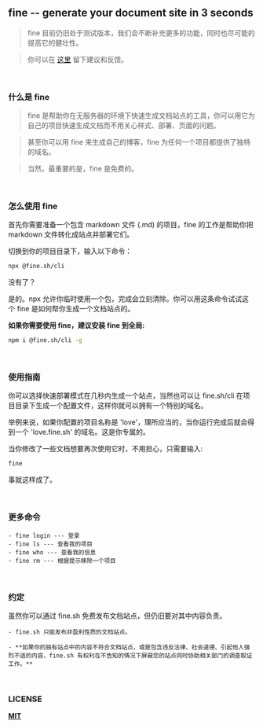 ## fine -- generate your document site in 3 seconds

> fine 目前仍旧处于测试版本，我们会不断补充更多的功能，同时也尽可能的提高它的健壮性。

> 你可以在 [这里](https://github.com/WittBulter/fine.sh-cli/issues/new) 留下建议和反馈。

<br/>

### 什么是 fine

> fine 是帮助你在无服务器的环境下快速生成文档站点的工具，你可以用它为自己的项目快速生成文档而不用关心样式、部署、页面的问题。

> 甚至你可以用 fine 来生成自己的博客，fine 为任何一个项目都提供了独特的域名。

> 当然，最重要的是，fine 是免费的。

<br/>

### 怎么使用 fine

首先你需要准备一个包含 markdown 文件 (.md) 的项目，fine 的工作是帮助你把 markdown 文件转化成站点并部署它们。

切换到你的项目目录下，输入以下命令：

```bash
npx @fine.sh/cli
```

没有了？

是的。npx 允许你临时使用一个包，完成会立刻清除。你可以用这条命令试试这个 fine 是如何帮你生成一个文档站点的。

**如果你需要使用 fine，建议安装 fine 到全局:**

```bash
npm i @fine.sh/cli -g
```

<br/>

### 使用指南

你可以选择快速部署模式在几秒内生成一个站点，当然也可以让 fine.sh/cli 在项目目录下生成一个配置文件，这样你就可以拥有一个特别的域名。

举例来说，如果你配置的项目名称是 'love'，理所应当的，当你运行完成后就会得到一个 'love.fine.sh' 的域名。这是你专属的。

当你修改了一些文档想要再次使用它时，不用担心，只需要输入:

```bash
fine
```

事就这样成了。

<br/>

### 更多命令

    - fine login --- 登录
    - fine ls --- 查看我的项目
    - fine who --- 查看我的信息
    - fine rm --- 根据提示移除一个项目

<br/>

### 约定

虽然你可以通过 fine.sh 免费发布文档站点，但仍旧要对其中内容负责。

    - fine.sh 只能发布非盈利性质的文档站点。

    - **如果你的独有站点中的内容不符合文档站点，或是包含违反法律、社会道德、引起他人强烈不适的内容，fine.sh 有权利在不告知的情况下屏蔽您的站点同时协助相关部门的调查取证工作。**

<br/>

### LICENSE

[**MIT**](LICENSE)
